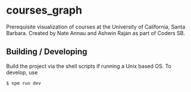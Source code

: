 # courses_graph

Prerequisite visualization of courses at the University of California, Santa Barbara.
Created by Nate Annau and Ashwin Rajan as part of Coders SB.

## Building / Developing

Build the project via the shell scripts if running a Unix based OS.
To develop, use
```
$ npm run dev
```
